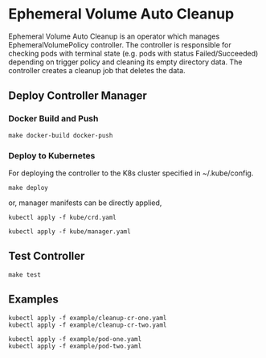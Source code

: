 # Ephemeral Volume Auto Cleanup

Ephemeral Volume Auto Cleanup is an operator which manages EphemeralVolumePolicy controller. The controller is responsible 
for checking pods with terminal state (e.g. pods with status Failed/Succeeded) depending on trigger policy and cleaning its 
empty directory data. The controller creates a cleanup job that deletes the data.

## Deploy Controller Manager

### Docker Build and Push

````
make docker-build docker-push
````

### Deploy to Kubernetes

For deploying the controller to the K8s cluster specified in ~/.kube/config.
```
make deploy
```

or, manager manifests can be directly applied,
```
kubectl apply -f kube/crd.yaml

kubectl apply -f kube/manager.yaml
```

## Test Controller

```
make test
```

## Examples

```
kubectl apply -f example/cleanup-cr-one.yaml
kubectl apply -f example/cleanup-cr-two.yaml

kubectl apply -f example/pod-one.yaml
kubectl apply -f example/pod-two.yaml
```